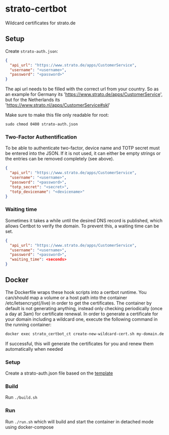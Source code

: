 # strato-certbot
Wildcard certificates for strato.de

## Setup

Create `strato-auth.json`:

```json
{
  "api_url": "https://www.strato.de/apps/CustomerService",
  "username": "<username>",
  "password": "<password>"
}
```

The api url needs to be filled with the correct url from your country. 
So as an example for Germany its 'https://www.strato.de/apps/CustomerService', but for the Netherlands its 'https://www.strato.nl/apps/CustomerService#skl'

Make sure to make this file only readable for root:

`sudo chmod 0400 strato-auth.json`

### Two-Factor Authentification

To be able to authenticate two-factor, device name and TOTP secret must be entered into the JSON. If it is not used, it can either be empty strings or the entries can be removed completely (see above).

```json
{
  "api_url": "https://www.strato.de/apps/CustomerService",
  "username": "<username>",
  "password": "<password>",
  "totp_secret": "<secret>",
  "totp_devicename": "<devicename>"
}
```

### Waiting time

Sometimes it takes a while until the desired DNS record is published, which allows Certbot to verify the domain. To prevent this, a waiting time can be set.

```json
{
  "api_url": "https://www.strato.de/apps/CustomerService",
  "username": "<username>",
  "password": "<password>",
  "waiting_time": <seconds>
}
```

## Docker

The Dockerfile wraps these hook scripts into a certbot runtime.
You can/should map a volume or a host path into the container /etc/letsencrypt(/live) in order to get the certificates.
The container by default is not generating anything, instead only checking periodically (once a day at 3am) for certificate renewal.
In order to generate a certificate for your domain including a wildcard one, execute the following command in the running container:
```bash
docker exec strato_certbot_ct create-new-wildcard-cert.sh my-domain.de webmaster@my-domain.de
```
If successful, this will generate the certificates for you and renew them automatically when needed

### Setup

Create a strato-auth.json file based on the [template](samples/strato-auth.json.sample)

### Build

Run `./build.sh`

### Run

Run `./run.sh` which will build and start the container in detached mode using docker-compose

